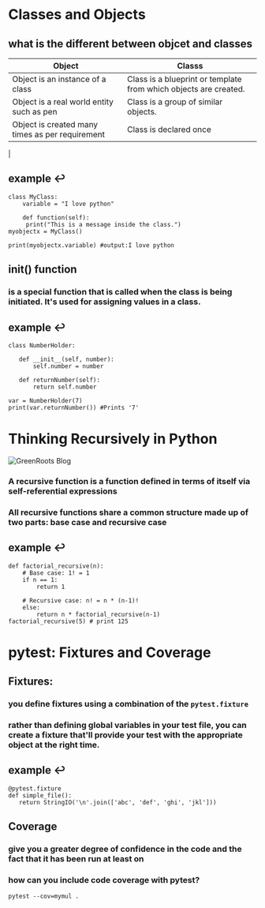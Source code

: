 # **Classes and Objects**

## what is the different between objcet and classes
| Object  |    Classs      |
| ---      | ----------- |
| 	Object is an instance of a class|Class is a blueprint or template from which objects are created.  |
| Object is a real world entity such as pen |Class is a group of similar objects.|
| Object is created many times as per requirement |Class is declared once|
|

## **example ↩**
```
class MyClass:
    variable = "I love python"

    def function(self):
     print("This is a message inside the class.")
myobjectx = MyClass()

print(myobjectx.variable) #output:I love python
```

## **init() function**
### is a special function that is called when the class is being initiated. It's used for assigning values in a class.

## **example ↩**
```
class NumberHolder:

   def __init__(self, number): 
       self.number = number

   def returnNumber(self):
       return self.number

var = NumberHolder(7)
print(var.returnNumber()) #Prints '7'

```

# **Thinking Recursively in Python**
![GreenRoots Blog](https://miro.medium.com/max/640/1*__jhoWXEa_INM44V5jx30w.jpeg)

###  A recursive function is a function defined in terms of itself via self-referential expressions


### All recursive functions share a common structure made up of two parts: base case and recursive case

## **example ↩**

```
def factorial_recursive(n):
    # Base case: 1! = 1
    if n == 1:
        return 1

    # Recursive case: n! = n * (n-1)!
    else:
        return n * factorial_recursive(n-1)
factorial_recursive(5) # print 125    
 ```
 # **pytest: Fixtures and Coverage**

 ## **Fixtures**:
 ### you define fixtures using a combination of the  ```pytest.fixture ```
 ### rather than defining global variables in your test file, you can create a fixture that'll provide your test with the appropriate object at the right time.

## **example ↩** 
```
@pytest.fixture
def simple_file():
   return StringIO('\n'.join(['abc', 'def', 'ghi', 'jkl']))
```
## **Coverage**
###  give you a greater degree of confidence in the code and the fact that it has been run at least on
### how can you include code coverage with pytest? 
```
pytest --cov=mymul .
```
